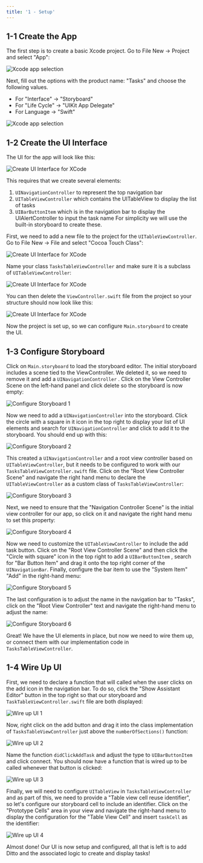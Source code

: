 ```yaml
---
title: '1 - Setup'
---
```


## 1-1 Create the App

The first step is to create a basic Xcode project. Go to File New → Project and select "App":

![Xcode app selection](./xcode1.png)

Next, fill out the options with the product name: "Tasks" and choose the following values.

* For "Interface" -> "Storyboard"
* For "Life Cycle" -> "UIKit App Delegate"
* For Language -> "Swift"

![Xcode app selection](./xcode2.png)

## 1-2 Create the UI Interface

The UI for the app will look like this:


![Create UI Interface for XCode](./create_ui1.png)

This requires that we create several elements:

1. `UINavigationController` to represent the top navigation bar
2. `UITableViewController` which contains the UITableView to display the list of tasks
3. `UIBarButtonItem` which is in the navigation bar to display the UIAlertController to input the task name
For simplicity we will use the built-in storyboard to create these.

First, we need to add a new file to the project for the `UITableViewController`. Go to File New → File and select "Cocoa Touch Class":

![Create UI Interface for XCode](./create_ui2.png)

Name your class `TasksTableViewController` and make sure it is a subclass of `UITableViewController`:

![Create UI Interface for XCode](./create_ui3.png)

You can then delete the `ViewController.swift` file from the project so your structure should now look like this:

![Create UI Interface for XCode](./create_ui4.png)

Now the project is set up, so we can configure `Main.storyboard` to create the UI.

## 1-3 Configure Storyboard

Click on `Main.storyboard` to load the storyboard editor. The initial storyboard includes a scene tied to the ViewController. We deleted it, so we need to remove it and add a `UINavigationController` . Click on the View Controller Scene on the left-hand panel and click delete so the storyboard is now empty:

![Configure Storyboard 1](./configure_storyboard1.png)


Now we need to add a `UINavigationController` into the storyboard. Click the circle with a square in it icon in the top right to display your list of UI elements and search for `UINavigationController` and click to add it to the storyboard. You should end up with this:

![Configure Storyboard 2](./configure_storyboard2.png)

This created a `UINavigationController` and a root view controller based on `UITableViewController`, but it needs to be configured to work with our `TasksTableViewController.swift` file. Click on the "Root View Controller Scene" and navigate the right hand menu to declare the `UITableViewController` as a custom class of `TasksTableViewController`:

![Configure Storyboard 3](./configure_storyboard3.png)

Next, we need to ensure that the "Navigation Controller Scene" is the initial view controller for our app, so click on it and navigate the right hand menu to set this property:

![Configure Storyboard 4](./configure_storyboard4.png)

Now we need to customize the `UITableViewController` to include the add task button. Click on the "Root View Controller Scene" and then click the "Circle with square" icon in the top right to add a `UIBarButtonItem` , search for "Bar Button Item" and drag it onto the top right corner of the `UINavigationBar`. Finally, configure the bar item to use the "System Item" "Add" in the right-hand menu:

![Configure Storyboard 5](./configure_storyboard5.png)

The last configuration is to adjust the name in the navigation bar to "Tasks", click on the "Root View Controller" text and navigate the right-hand menu to adjust the name:

![Configure Storyboard 6](./configure_storyboard6.png)

Great! We have the UI elements in place, but now we need to wire them up, or connect them with our implementation code in `TasksTableViewController`.

## 1-4 Wire Up UI

First, we need to declare a function that will called when the user clicks on the add icon in the navigation bar. To do so, click the "Show Assistant Editor" button in the top right so that our storyboard and `TaskTableViewController.swift` file are both displayed:

![Wire up UI 1](./wire_up1.png)

Now, right click on the add button and drag it into the class implementation of `TasksTableViewController` just above the `numberOfSections()` function:

![Wire up UI 2](./wire_up2.png)

Name the function `didClickAddTask` and adjust the type to `UIBarButtonItem` and click connect. You should now have a function that is wired up to be called whenever that button is clicked:

![Wire up UI 3](./wire_up3.png)

Finally, we will need to configure `UITableView` in `TasksTableViewController` and as part of this, we need to provide a "Table view cell reuse identifier", so let's configure our storyboard cell to include an identifier. Click on the "Prototype Cells" area in your view and navigate the right-hand menu to display the configuration for the "Table View Cell" and insert `taskCell` as the identifier:

![Wire up UI 4](./wire_up4.png)

Almost done! Our UI is now setup and configured, all that is left is to add Ditto and the associated logic to create and display tasks!

